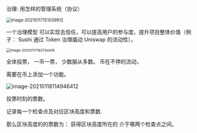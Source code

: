 治理:  用怎样的管理系统（协议）



<img src="https://img.learnblockchain.cn/pics/20210117151050.png" alt="image-20210117151039912" style="zoom:80%;" />



一个治理模型 可以实现去信任，可以提高用户的参与度，提升项目整体价值（例子： Sushi 通过 Token 治理撬动 Uniswap 的流动性）。



<img src="https://img.learnblockchain.cn/pics/20210117163735.png" alt="image-20210117163734416" style="zoom:67%;" />





全体投票， 一币一票， 少数服从多数。 币在不停的流动，  

需要在币上添加一个功能。





![image-20210118114946412](https://img.learnblockchain.cn/pics/20210118114947.png)



投票时刻的票数。



记录每一个检查点及对应区块高度和票数.



那么区块高度的的票数为： 获得区块高度所在的 介于哪两个检查点之间。



